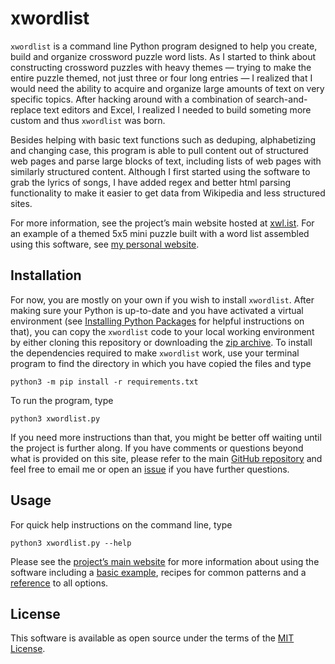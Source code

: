 # xwordlist

`xwordlist` is a command line Python program designed to help you create, build and organize crossword puzzle word lists. As I started to think about constructing crossword puzzles with heavy themes — trying to make the entire puzzle themed, not just three or four long entries — I realized that I would need the ability to acquire and organize large amounts of text on very specific topics. After hacking around with a combination of search-and-replace text editors and Excel, I realized I needed to build someting more custom and thus `xwordlist` was born. 

Besides helping with basic text functions such as deduping, alphabetizing and changing case, this program is able to pull content out of structured web pages and parse large blocks of text, including lists of web pages with similarly structured content. Although I first started using the software to grab the lyrics of songs, I have added regex and better html parsing functionality to make it easier to get data from Wikipedia and less structured sites.

For more information, see the project’s main website hosted at [xwl.ist](https://xwl.ist). For an example of a themed 5x5 mini puzzle built with a word list assembled using this software, see [my personal website](https://quid.pro/xwords/tom-petty-mini/).

## Installation

For now, you are mostly on your own if you wish to install `xwordlist`. After making sure your Python is up-to-date and you have activated a virtual environment (see [Installing Python Packages](https://packaging.python.org/en/latest/tutorials/installing-packages/) for helpful instructions on that), you can copy the `xwordlist` code to your local working environment by either cloning this repository or downloading the [zip archive](https://github.com/aanker/xwordlist/archive/refs/heads/main.zip). To install the dependencies required to make `xwordlist` work, use your terminal program to find the directory in which you have copied the files and type
```
python3 -m pip install -r requirements.txt
```
To run the program, type
```
python3 xwordlist.py
```
If you need more instructions than that, you might be better off waiting until the project is further along. If you have comments or questions beyond what is provided on this site, please refer to the main [GitHub repository](https://github.com/aanker/xwordlist) and feel free to email me or open an [issue](https://github.com/aanker/xwordlist/issues) if you have further questions.

## Usage

For quick help instructions on the command line, type
```
python3 xwordlist.py --help
```
Please see the [project’s main website](https://xwl.ist) for more information about using the software including a [basic example](https://xwl.ist/help/#basic-example), recipes for common patterns and a [reference](https://xwl.ist/help/#list-of-available-options) to all options.

## License

This software is available as open source under the terms of the [MIT License](http://opensource.org/licenses/MIT).
